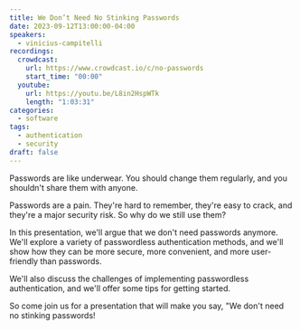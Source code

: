```yaml
---
title: We Don’t Need No Stinking Passwords
date: 2023-09-12T13:00:00-04:00
speakers:
  - vinicius-campitelli
recordings:
  crowdcast:
    url: https://www.crowdcast.io/c/no-passwords
    start_time: "00:00"
  youtube:
    url: https://youtu.be/L8in2HspWTk
    length: "1:03:31"
categories:
  - software
tags:
  - authentication
  - security
draft: false
---
```


Passwords are like underwear. You should change them regularly, and you shouldn't share them with anyone.

Passwords are a pain. They're hard to remember, they're easy to crack, and they're a major security risk. So why do we still use them?

In this presentation, we'll argue that we don't need passwords anymore. We'll explore a variety of passwordless authentication methods, and we'll show how they can be more secure, more convenient, and more user-friendly than passwords.

We'll also discuss the challenges of implementing passwordless authentication, and we'll offer some tips for getting started.

So come join us for a presentation that will make you say, "We don't need no stinking passwords!